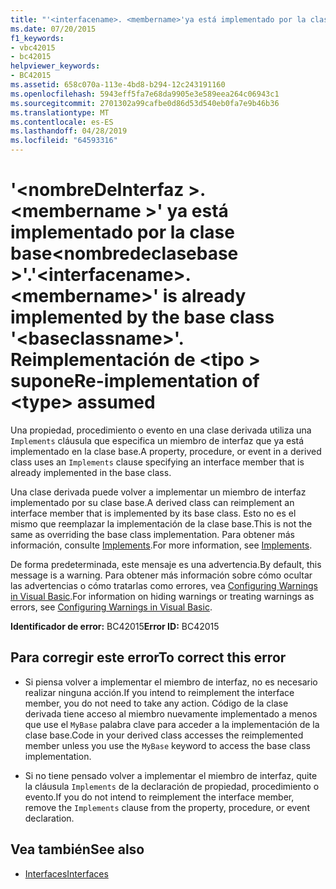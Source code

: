 ```yaml
---
title: "'<interfacename>. <membername>'ya está implementado por la clase base'<baseclassname>'. Reimplementación de <type> supone"
ms.date: 07/20/2015
f1_keywords:
- vbc42015
- bc42015
helpviewer_keywords:
- BC42015
ms.assetid: 658c070a-113e-4bd8-b294-12c243191160
ms.openlocfilehash: 5943eff5fa7e68da9905e3e589eea264c06943c1
ms.sourcegitcommit: 2701302a99cafbe0d86d53d540eb0fa7e9b46b36
ms.translationtype: MT
ms.contentlocale: es-ES
ms.lasthandoff: 04/28/2019
ms.locfileid: "64593316"
---
```

# <a name="interfacenamemembername-is-already-implemented-by-the-base-class-baseclassname-re-implementation-of-type-assumed"></a><span data-ttu-id="879aa-103">'\<nombreDeInterfaz >. \<membername >' ya está implementado por la clase base\<nombredeclasebase >'.</span><span class="sxs-lookup"><span data-stu-id="879aa-103">'\<interfacename>.\<membername>' is already implemented by the base class '\<baseclassname>'.</span></span> <span data-ttu-id="879aa-104">Reimplementación de \<tipo > supone</span><span class="sxs-lookup"><span data-stu-id="879aa-104">Re-implementation of \<type> assumed</span></span>
<span data-ttu-id="879aa-105">Una propiedad, procedimiento o evento en una clase derivada utiliza una `Implements` cláusula que especifica un miembro de interfaz que ya está implementado en la clase base.</span><span class="sxs-lookup"><span data-stu-id="879aa-105">A property, procedure, or event in a derived class uses an `Implements` clause specifying an interface member that is already implemented in the base class.</span></span>  
  
 <span data-ttu-id="879aa-106">Una clase derivada puede volver a implementar un miembro de interfaz implementado por su clase base.</span><span class="sxs-lookup"><span data-stu-id="879aa-106">A derived class can reimplement an interface member that is implemented by its base class.</span></span> <span data-ttu-id="879aa-107">Esto no es el mismo que reemplazar la implementación de la clase base.</span><span class="sxs-lookup"><span data-stu-id="879aa-107">This is not the same as overriding the base class implementation.</span></span> <span data-ttu-id="879aa-108">Para obtener más información, consulte [Implements](../../../visual-basic/language-reference/statements/implements-clause.md).</span><span class="sxs-lookup"><span data-stu-id="879aa-108">For more information, see [Implements](../../../visual-basic/language-reference/statements/implements-clause.md).</span></span>  
  
 <span data-ttu-id="879aa-109">De forma predeterminada, este mensaje es una advertencia.</span><span class="sxs-lookup"><span data-stu-id="879aa-109">By default, this message is a warning.</span></span> <span data-ttu-id="879aa-110">Para obtener más información sobre cómo ocultar las advertencias o cómo tratarlas como errores, vea [Configuring Warnings in Visual Basic](/visualstudio/ide/configuring-warnings-in-visual-basic).</span><span class="sxs-lookup"><span data-stu-id="879aa-110">For information on hiding warnings or treating warnings as errors, see [Configuring Warnings in Visual Basic](/visualstudio/ide/configuring-warnings-in-visual-basic).</span></span>  
  
 <span data-ttu-id="879aa-111">**Identificador de error:** BC42015</span><span class="sxs-lookup"><span data-stu-id="879aa-111">**Error ID:** BC42015</span></span>  
  
## <a name="to-correct-this-error"></a><span data-ttu-id="879aa-112">Para corregir este error</span><span class="sxs-lookup"><span data-stu-id="879aa-112">To correct this error</span></span>  
  
- <span data-ttu-id="879aa-113">Si piensa volver a implementar el miembro de interfaz, no es necesario realizar ninguna acción.</span><span class="sxs-lookup"><span data-stu-id="879aa-113">If you intend to reimplement the interface member, you do not need to take any action.</span></span> <span data-ttu-id="879aa-114">Código de la clase derivada tiene acceso al miembro nuevamente implementado a menos que use el `MyBase` palabra clave para acceder a la implementación de la clase base.</span><span class="sxs-lookup"><span data-stu-id="879aa-114">Code in your derived class accesses the reimplemented member unless you use the `MyBase` keyword to access the base class implementation.</span></span>  
  
- <span data-ttu-id="879aa-115">Si no tiene pensado volver a implementar el miembro de interfaz, quite la cláusula `Implements` de la declaración de propiedad, procedimiento o evento.</span><span class="sxs-lookup"><span data-stu-id="879aa-115">If you do not intend to reimplement the interface member, remove the `Implements` clause from the property, procedure, or event declaration.</span></span>  
  
## <a name="see-also"></a><span data-ttu-id="879aa-116">Vea también</span><span class="sxs-lookup"><span data-stu-id="879aa-116">See also</span></span>

- [<span data-ttu-id="879aa-117">Interfaces</span><span class="sxs-lookup"><span data-stu-id="879aa-117">Interfaces</span></span>](../../../visual-basic/programming-guide/language-features/interfaces/index.md)
